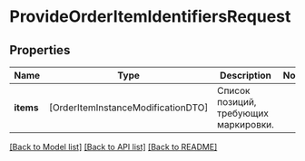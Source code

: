 # ProvideOrderItemIdentifiersRequest

## Properties
Name | Type | Description | Notes
------------ | ------------- | ------------- | -------------
**items** | [OrderItemInstanceModificationDTO] | Список позиций, требующих маркировки.  | 

[[Back to Model list]](../README.md#documentation-for-models) [[Back to API list]](../README.md#documentation-for-api-endpoints) [[Back to README]](../README.md)


